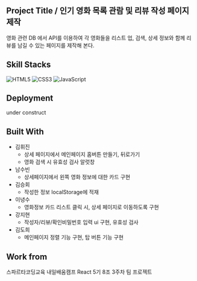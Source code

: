## Project Title / 인기 영화 목록 관람 및 리뷰 작성 페이지 제작
영화 관련 DB 에서 API를 이용하여 각 영화들을 리스트 업, 검색, 상세 정보와 함께 리뷰를 남길 수 있는 페이지를 제작해 본다.

## Skill Stacks 
![HTML5](https://img.shields.io/badge/HTML5-E34F26?style=for-the-badge&logo=html5&logoColor=white) ![CSS3](https://img.shields.io/badge/CSS3-1572B6?style=for-the-badge&logo=css3&logoColor=white) ![JavaScript](https://img.shields.io/badge/JavaScript-323330?style=for-the-badge&logo=javascript&logoColor=F7DF1E)

## Deployment
under construct

## Built With
- 김휘진
    - 상세 페이지에서 메인페이지 홈버튼 만들기, 뒤로가기
    - 영화 검색 시 유효성 검사 알럿창
- 남수빈
    - 상세페이지에서 왼쪽 영화 정보에 대한 카드 구현
- 김승회
    - 작성한 정보 localStorage에 적재
- 이녕수
    - 영화정보 카드 리스트 클릭 시, 상세 페이지로 이동하도록 구현
- 강지현
    - 작성자/리뷰/확인비밀번호 입력 ui 구현, 유효성 검사
- 김도희
    - 메인페이지 정렬 기능 구현, 탑 버튼 기능 구현

## Work from
스파르타코딩교육 내일배움캠프 React 5기 8조 3주차 팀 프로젝트 
